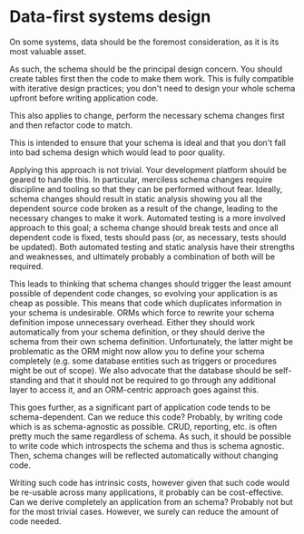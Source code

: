 # Data-first systems design

On some systems, data should be the foremost consideration, as it is its most valuable asset.

As such, the schema should be the principal design concern. You should create tables first then the code to make them work. This is fully compatible with iterative design practices; you don't need to design your whole schema upfront before writing application code.

This also applies to change, perform the necessary schema changes first and then refactor code to match.

This is intended to ensure that your schema is ideal and that you don't fall into bad schema design which would lead to poor quality.

Applying this approach is not trivial. Your development platform should be geared to handle this. In particular, merciless schema changes require discipline and tooling so that they can be performed without fear. Ideally, schema changes should result in static analysis showing you all the dependent source code broken as a result of the change, leading to the necessary changes to make it work. Automated testing is a more involved approach to this goal; a schema change should break tests and once all dependent code is fixed, tests should pass (or, as necessary, tests should be updated). Both automated testing and static analysis have their strengths and weaknesses, and ultimately probably a combination of both will be required.

This leads to thinking that schema changes should trigger the least amount possible of dependent code changes, so evolving your application is as cheap as possible. This means that code which duplicates information in your schema is undesirable. ORMs which force to rewrite your schema definition impose unnecessary overhead. Either they should work automatically from your schema definition, or they should derive the schema from their own schema definition. Unfortunately, the latter might be problematic as the ORM might now allow you to define your schema completely (e.g. some database entities such as triggers or procedures might be out of scope). We also advocate that the database should be self-standing and that it should not be required to go through any additional layer to access it, and an ORM-centric approach goes against this.

This goes further, as a significant part of application code tends to be schema-dependent. Can we reduce this code? Probably, by writing code which is as schema-agnostic as possible. CRUD, reporting, etc. is often pretty much the same regardless of schema. As such, it should be possible to write code which introspects the schema and thus is schema agnostic. Then, schema changes will be reflected automatically without changing code.

Writing such code has intrinsic costs, however given that such code would be re-usable across many applications, it probably can be cost-effective. Can we derive completely an application from an schema? Probably not but for the most trivial cases. However, we surely can reduce the amount of code needed.

